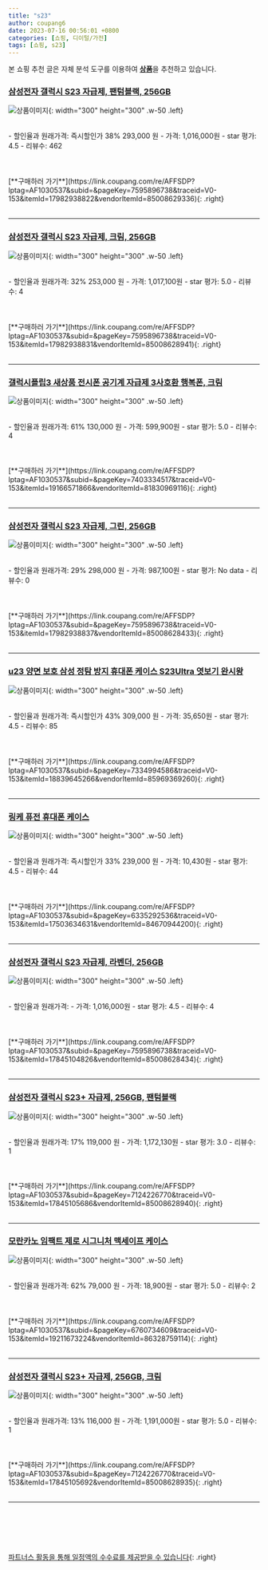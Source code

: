 ```yaml
---
title: "s23"
author: coupang6
date: 2023-07-16 00:56:01 +0800
categories: [쇼핑, 디이털/가전]
tags: [쇼핑, s23]
---
```


본 쇼핑 추천 글은 자체 분석 도구를 이용하여 [**상품**](https://link.coupang.com/a/bao1ui)을 추천하고 있습니다.

### [삼성전자 갤럭시 S23 자급제, 팬텀블랙, 256GB](https://link.coupang.com/re/AFFSDP?lptag=AF1030537&subid=&pageKey=7595896738&traceid=V0-153&itemId=17982938822&vendorItemId=85008629336)

![상품이미지](https://thumbnail7.coupangcdn.com/thumbnails/remote/230x230ex/image/rs_quotation_api/bozoofvu/6c4ac95db1f14231b34de6ca2f809863.jpg){: width="300" height="300" .w-50 .left}


<br>
- 할인율과 원래가격: 즉시할인가 38%  293,000   원
- 가격: 1,016,000원
- star 평가: 4.5
- 리뷰수: 462
<br>
<br>
<br>
<br>
[**구매하러 가기**](https://link.coupang.com/re/AFFSDP?lptag=AF1030537&subid=&pageKey=7595896738&traceid=V0-153&itemId=17982938822&vendorItemId=85008629336){: .right}
<br>
<br>

---

### [삼성전자 갤럭시 S23 자급제, 크림, 256GB](https://link.coupang.com/re/AFFSDP?lptag=AF1030537&subid=&pageKey=7595896738&traceid=V0-153&itemId=17982938831&vendorItemId=85008628941)

![상품이미지](https://thumbnail9.coupangcdn.com/thumbnails/remote/230x230ex/image/rs_quotation_api/iv8uened/94fcdaabfe7a49de89a058462ad5757a.jpg){: width="300" height="300" .w-50 .left}


<br>
- 할인율과 원래가격: 32%  253,000   원
- 가격: 1,017,100원
- star 평가: 5.0
- 리뷰수: 4
<br>
<br>
<br>
<br>
[**구매하러 가기**](https://link.coupang.com/re/AFFSDP?lptag=AF1030537&subid=&pageKey=7595896738&traceid=V0-153&itemId=17982938831&vendorItemId=85008628941){: .right}
<br>
<br>

---

### [갤럭시플립3 새상품 전시폰 공기계 자급제 3사호환 행복폰, 크림](https://link.coupang.com/re/AFFSDP?lptag=AF1030537&subid=&pageKey=7403334517&traceid=V0-153&itemId=19166571866&vendorItemId=81830969116)

![상품이미지](https://thumbnail8.coupangcdn.com/thumbnails/remote/230x230ex/image/vendor_inventory/01c9/ffa356551318d356e200b720893af2d451a3d14ca7af88e683ddb19069c9.jpg){: width="300" height="300" .w-50 .left}


<br>
- 할인율과 원래가격: 61%  130,000   원
- 가격: 599,900원
- star 평가: 5.0
- 리뷰수: 4
<br>
<br>
<br>
<br>
[**구매하러 가기**](https://link.coupang.com/re/AFFSDP?lptag=AF1030537&subid=&pageKey=7403334517&traceid=V0-153&itemId=19166571866&vendorItemId=81830969116){: .right}
<br>
<br>

---

### [삼성전자 갤럭시 S23 자급제, 그린, 256GB](https://link.coupang.com/re/AFFSDP?lptag=AF1030537&subid=&pageKey=7595896738&traceid=V0-153&itemId=17982938837&vendorItemId=85008628433)

![상품이미지](https://thumbnail7.coupangcdn.com/thumbnails/remote/230x230ex/image/rs_quotation_api/wzpodo2y/bfb06c9ef60040c1a5a0b1478093c5c8.jpg){: width="300" height="300" .w-50 .left}


<br>
- 할인율과 원래가격: 29%  298,000   원
- 가격: 987,100원
- star 평가: No data
- 리뷰수: 0
<br>
<br>
<br>
<br>
[**구매하러 가기**](https://link.coupang.com/re/AFFSDP?lptag=AF1030537&subid=&pageKey=7595896738&traceid=V0-153&itemId=17982938837&vendorItemId=85008628433){: .right}
<br>
<br>

---

### [u23 양면 보호 삼성 정탐 방지 휴대폰 케이스 S23Ultra 엿보기 완시왕](https://link.coupang.com/re/AFFSDP?lptag=AF1030537&subid=&pageKey=7334994586&traceid=V0-153&itemId=18839645266&vendorItemId=85969369260)

![상품이미지](https://thumbnail8.coupangcdn.com/thumbnails/remote/230x230ex/image/vendor_inventory/cfaf/af7f8ec64420aa92ed5e546caab9b3821b567dd18fa5fa0f0213d468d388.png){: width="300" height="300" .w-50 .left}


<br>
- 할인율과 원래가격: 즉시할인가 43%  309,000   원
- 가격: 35,650원
- star 평가: 4.5
- 리뷰수: 85
<br>
<br>
<br>
<br>
[**구매하러 가기**](https://link.coupang.com/re/AFFSDP?lptag=AF1030537&subid=&pageKey=7334994586&traceid=V0-153&itemId=18839645266&vendorItemId=85969369260){: .right}
<br>
<br>

---

### [링케 퓨전 휴대폰 케이스](https://link.coupang.com/re/AFFSDP?lptag=AF1030537&subid=&pageKey=6335292536&traceid=V0-153&itemId=17503634631&vendorItemId=84670944200)

![상품이미지](https://thumbnail9.coupangcdn.com/thumbnails/remote/230x230ex/image/retail/images/819581226784703-6a8adc43-1649-48b3-84f5-d4a986e3a4ff.jpg){: width="300" height="300" .w-50 .left}


<br>
- 할인율과 원래가격: 즉시할인가 33%  239,000   원
- 가격: 10,430원
- star 평가: 4.5
- 리뷰수: 44
<br>
<br>
<br>
<br>
[**구매하러 가기**](https://link.coupang.com/re/AFFSDP?lptag=AF1030537&subid=&pageKey=6335292536&traceid=V0-153&itemId=17503634631&vendorItemId=84670944200){: .right}
<br>
<br>

---

### [삼성전자 갤럭시 S23 자급제, 라벤더, 256GB](https://link.coupang.com/re/AFFSDP?lptag=AF1030537&subid=&pageKey=7595896738&traceid=V0-153&itemId=17845104826&vendorItemId=85008628434)

![상품이미지](https://thumbnail10.coupangcdn.com/thumbnails/remote/230x230ex/image/rs_quotation_api/xltsmxul/9f3b6a0bc622469fb079093229538bdb.jpg){: width="300" height="300" .w-50 .left}


<br>
- 할인율과 원래가격: 
- 가격: 1,016,000원
- star 평가: 4.5
- 리뷰수: 4
<br>
<br>
<br>
<br>
[**구매하러 가기**](https://link.coupang.com/re/AFFSDP?lptag=AF1030537&subid=&pageKey=7595896738&traceid=V0-153&itemId=17845104826&vendorItemId=85008628434){: .right}
<br>
<br>

---

### [삼성전자 갤럭시 S23+ 자급제, 256GB, 팬텀블랙](https://link.coupang.com/re/AFFSDP?lptag=AF1030537&subid=&pageKey=7124226770&traceid=V0-153&itemId=17845105686&vendorItemId=85008628940)

![상품이미지](https://thumbnail7.coupangcdn.com/thumbnails/remote/230x230ex/image/rs_quotation_api/uhve6m6b/3b61373e707843f7a22896fe9784a380.jpg){: width="300" height="300" .w-50 .left}


<br>
- 할인율과 원래가격: 17%  119,000   원
- 가격: 1,172,130원
- star 평가: 3.0
- 리뷰수: 1
<br>
<br>
<br>
<br>
[**구매하러 가기**](https://link.coupang.com/re/AFFSDP?lptag=AF1030537&subid=&pageKey=7124226770&traceid=V0-153&itemId=17845105686&vendorItemId=85008628940){: .right}
<br>
<br>

---

### [모란카노 임팩트 제로 시그니처 맥세이프 케이스](https://link.coupang.com/re/AFFSDP?lptag=AF1030537&subid=&pageKey=6760734609&traceid=V0-153&itemId=19211673224&vendorItemId=86328759114)

![상품이미지](https://thumbnail9.coupangcdn.com/thumbnails/remote/230x230ex/image/retail/images/2023/06/20/13/9/80744657-a330-4c2f-b0e7-4b29c533697a.jpg){: width="300" height="300" .w-50 .left}


<br>
- 할인율과 원래가격: 62%  79,000   원
- 가격: 18,900원
- star 평가: 5.0
- 리뷰수: 2
<br>
<br>
<br>
<br>
[**구매하러 가기**](https://link.coupang.com/re/AFFSDP?lptag=AF1030537&subid=&pageKey=6760734609&traceid=V0-153&itemId=19211673224&vendorItemId=86328759114){: .right}
<br>
<br>

---

### [삼성전자 갤럭시 S23+ 자급제, 256GB, 크림](https://link.coupang.com/re/AFFSDP?lptag=AF1030537&subid=&pageKey=7124226770&traceid=V0-153&itemId=17845105692&vendorItemId=85008628935)

![상품이미지](https://thumbnail7.coupangcdn.com/thumbnails/remote/230x230ex/image/rs_quotation_api/mh3asdgg/420ae5082837412e9e7d3d05dfbeaadc.jpg){: width="300" height="300" .w-50 .left}


<br>
- 할인율과 원래가격: 13%  116,000   원
- 가격: 1,191,000원
- star 평가: 5.0
- 리뷰수: 1
<br>
<br>
<br>
<br>
[**구매하러 가기**](https://link.coupang.com/re/AFFSDP?lptag=AF1030537&subid=&pageKey=7124226770&traceid=V0-153&itemId=17845105692&vendorItemId=85008628935){: .right}
<br>
<br>

---
<br><br><br><br><br> [파트너스 활동을 통해 일정액의 수수료를 제공받을 수 있습니다](https://link.coupang.com/a/bao1ui){: .right}